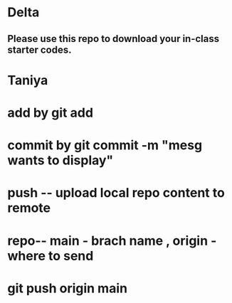 # Delta

## Please use this repo to download your in-class starter codes.
# Taniya 
# add by git add <filename>
# commit by git commit -m "mesg wants to display"
# push -- upload local repo content to remote  
#  repo--  main - brach name , origin - where to send 
# git push origin main 